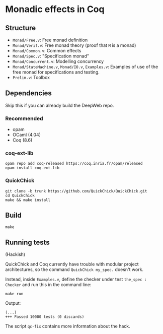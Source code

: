 Monadic effects in Coq
======================

Structure
---------

- `Monad/Free.v`: Free monad definition
- `Monad/Verif.v`: Free monad theory (proof that `M` is a monad)
- `Monad/Common.v`: Common effects
- `Monad/Spec.v`: "Specification monad"
- `Monad/Concurrent.v`: Modelling concurrency
- `Monad/StateMachine.v`, `Monad/IO.v`, `Examples.v`:
  Examples of use of the free monad for specifications and testing.
- `Prelim.v`: Toolbox

Dependencies
------------

Skip this if you can already build the DeepWeb repo.

### Recommended

- opam
- OCaml (4.04)
- Coq (8.6)

### coq-ext-lib

```
opam repo add coq-released https://coq.inria.fr/opam/released
opam install coq-ext-lib
```

### QuickChick

```
git clone -b trunk https://github.com/QuickChick/QuickChick.git
cd QuickChick
make && make install
```

Build
-----

```
make
```

Running tests
-------------

(Hackish)

QuickChick and Coq currently have trouble with modular project architectures,
so the command `QuickChick my_spec.` doesn't work.

Instead, inside `Examples.v`, define the checker under test
`the_spec : Checker` and run this in the command line:

```
make run
```

Output:

```
(...)
+++ Passed 10000 tests (0 discards)
```

The script `qc-fix` contains more information about the hack.
